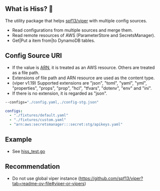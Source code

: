 ## What is Hiss? 🐍

The utility package that helps [spf13/viper](https://github.com/spf13/viper) with multiple config sources.

* Read configurations from multiple sources and merge them.
* Read remote resources of AWS (ParameterStore and SecretsManager).
* Get|Put a item from|to DynamoDB tables.

## Config Source URI

* If the value is [ARN](https://docs.aws.amazon.com/general/latest/gr/aws-arns-and-namespaces.html), it is treated as an AWS resource. Others are treated as a file path.
* Extensions of file path and ARN resource are used as the content type.
* (viper v1.19) Supported extensions are "json", "toml", "yaml", "yml", "properties", "props", "prop", "hcl", "tfvars", "dotenv", "env" and "ini".
* If there is no extension, it is regarded as "json".

```sh
--configs="./config.yaml,./config-stg.json"
```

```yaml
configs:
  - "./fixtures/default.yaml"
  - "./fixtures/custom.yaml"
  - "arn:aws:secretsmanager:::secret:stg/apikeys.yaml"
```

## Example
* See [hiss_test.go](./test/hiss_test.go)

## Recommendation

* Do not use global viper instance (https://github.com/spf13/viper?tab=readme-ov-file#viper-or-vipers)